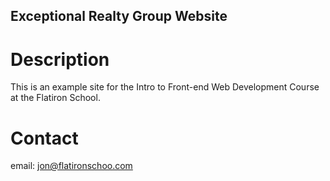 Exceptional Realty Group Website
---

# Description

This is an example site for the Intro to Front-end Web Development Course at the Flatiron School.

# Contact

email: jon@flatironschoo.com 